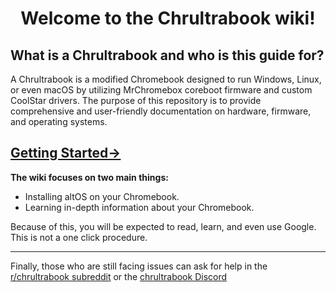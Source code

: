 <h1 align="center">Welcome to the Chrultrabook wiki!</h1>


##  What is a Chrultrabook and who is this guide for?
A Chrultrabook is a modified Chromebook designed to run Windows, Linux, or even macOS by utilizing MrChromebox coreboot firmware and custom CoolStar drivers. The purpose of this repository is to provide comprehensive and user-friendly documentation on hardware, firmware, and operating systems.

## [Getting Started→](getting-started.md) 

**The wiki focuses on two main things:**
- Installing altOS on your Chromebook.
- Learning in-depth information about your Chromebook.


Because of this, you will be expected to read, learn, and even use Google. This is not a one click procedure.

---------------------

Finally, those who are still facing issues can ask for help in the [r/chrultrabook subreddit](https://reddit.com/r/chrultrabook) or the [chrultrabook Discord](https://discord.com/invite/tkPTk5w)
